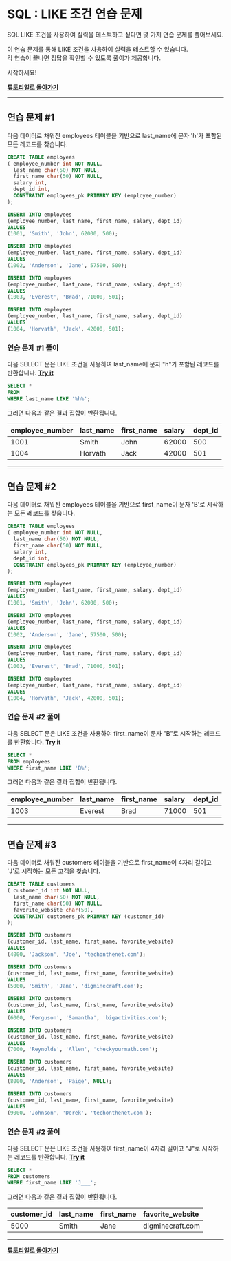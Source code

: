 # SQL : LIKE 조건 연습 문제

SQL LIKE 조건을 사용하여 실력을 테스트하고 싶다면 몇 가지 연습 문제를 풀어보세요.

이 연습 문제를 통해 LIKE 조건을 사용하여 실력을 테스트할 수 있습니다.  
각 연습이 끝나면 정답을 확인할 수 있도록 풀이가 제공합니다.

시작하세요!

**[튜토리얼로 돌아가기](https://github.com/riz-jeong/TechOnTheNet-Korean-Translation/blob/main/SQL/LIKE.md)**

---
## 연습 문제 #1
다음 데이터로 채워진 employees 테이블을 기반으로 last_name에 문자 'h'가 포함된 모든 레코드를 찾습니다.
```SQL
CREATE TABLE employees
( employee_number int NOT NULL,
  last_name char(50) NOT NULL,
  first_name char(50) NOT NULL,
  salary int,
  dept_id int,
  CONSTRAINT employees_pk PRIMARY KEY (employee_number)
);

INSERT INTO employees
(employee_number, last_name, first_name, salary, dept_id)
VALUES
(1001, 'Smith', 'John', 62000, 500);

INSERT INTO employees
(employee_number, last_name, first_name, salary, dept_id)
VALUES
(1002, 'Anderson', 'Jane', 57500, 500);

INSERT INTO employees
(employee_number, last_name, first_name, salary, dept_id)
VALUES
(1003, 'Everest', 'Brad', 71000, 501);

INSERT INTO employees
(employee_number, last_name, first_name, salary, dept_id)
VALUES
(1004, 'Horvath', 'Jack', 42000, 501);
```

### 연습 문제 #1 풀이
다음 SELECT 문은 LIKE 조건을 사용하여 last_name에 문자 "h"가 포함된 레코드를 반환합니다. **[Try it](https://www.techonthenet.com/sql/like_try_sql.php)**
```SQL
SELECT *
FROM 
WHERE last_name LIKE '%h%';
```
그러면 다음과 같은 결과 집합이 반환됩니다.

| employee_number | last_name | first_name | salary | dept_id |
| :-------------- | :-------- | :--------- | :----- | :------ |
| 1001            | Smith     | John       | 62000  | 500     |
| 1004            | Horvath   | Jack       | 42000  | 501     |

---
## 연습 문제 #2
다음 데이터로 채워진 employees 테이블을 기반으로 first_name이 문자 'B'로 시작하는 모든 레코드를 찾습니다.
```SQL
CREATE TABLE employees
( employee_number int NOT NULL,
  last_name char(50) NOT NULL,
  first_name char(50) NOT NULL,
  salary int,
  dept_id int,
  CONSTRAINT employees_pk PRIMARY KEY (employee_number)
);

INSERT INTO employees
(employee_number, last_name, first_name, salary, dept_id)
VALUES
(1001, 'Smith', 'John', 62000, 500);

INSERT INTO employees
(employee_number, last_name, first_name, salary, dept_id)
VALUES
(1002, 'Anderson', 'Jane', 57500, 500);

INSERT INTO employees
(employee_number, last_name, first_name, salary, dept_id)
VALUES
(1003, 'Everest', 'Brad', 71000, 501);

INSERT INTO employees
(employee_number, last_name, first_name, salary, dept_id)
VALUES
(1004, 'Horvath', 'Jack', 42000, 501);
```
### 연습 문제 #2 풀이
다음 SELECT 문은 LIKE 조건을 사용하여 first_name이 문자 "B"로 시작하는 레코드를 반환합니다. **[Try it](https://www.techonthenet.com/sql/like_try_sql.php)**
```SQL
SELECT *
FROM employees
WHERE first_name LIKE 'B%';
```
그러면 다음과 같은 결과 집합이 반환됩니다.

| employee_number | last_name | first_name | salary | dept_id |
| :-------------- | :-------- | :--------- | :----- | :------ |
| 1003            | Everest   | Brad       | 71000  | 501     |

---
## 연습 문제 #3
다음 데이터로 채워진 customers 테이블을 기반으로 first_name이 4자리 길이고 'J'로 시작하는 모든 고객을 찾습니다.
```SQL
CREATE TABLE customers
( customer_id int NOT NULL,
  last_name char(50) NOT NULL,
  first_name char(50) NOT NULL,
  favorite_website char(50),
  CONSTRAINT customers_pk PRIMARY KEY (customer_id)
);

INSERT INTO customers
(customer_id, last_name, first_name, favorite_website)
VALUES
(4000, 'Jackson', 'Joe', 'techonthenet.com');

INSERT INTO customers
(customer_id, last_name, first_name, favorite_website)
VALUES
(5000, 'Smith', 'Jane', 'digminecraft.com');

INSERT INTO customers
(customer_id, last_name, first_name, favorite_website)
VALUES
(6000, 'Ferguson', 'Samantha', 'bigactivities.com');

INSERT INTO customers
(customer_id, last_name, first_name, favorite_website)
VALUES
(7000, 'Reynolds', 'Allen', 'checkyourmath.com');

INSERT INTO customers
(customer_id, last_name, first_name, favorite_website)
VALUES
(8000, 'Anderson', 'Paige', NULL);

INSERT INTO customers
(customer_id, last_name, first_name, favorite_website)
VALUES
(9000, 'Johnson', 'Derek', 'techonthenet.com');
```
### 연습 문제 #2 풀이
다음 SELECT 문은 LIKE 조건을 사용하여 first_name이 4자리 길이고 "J"로 시작하는 레코드를 반환합니다. **[Try it](https://www.techonthenet.com/sql/like_try_sql.php)**
```SQL
SELECT *
FROM customers
WHERE first_name LIKE 'J___';
```
그러면 다음과 같은 결과 집합이 반환됩니다.

| customer_id | last_name | first_name | favorite_website |
| :---------- | :-------- | :--------- | :--------------- |
| 5000        | Smith     | Jane       | digminecraft.com |

---
**[튜토리얼로 돌아가기](https://github.com/riz-jeong/TechOnTheNet-Korean-Translation/blob/main/SQL/LIKE.md)**